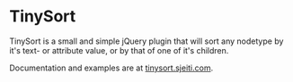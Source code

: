 TinySort
========

TinySort is a small and simple jQuery plugin that will sort any nodetype by it's text- or attribute value, or by that of one of it's children.

Documentation and examples are at [tinysort.sjeiti.com](http://tinysort.sjeiti.com).
